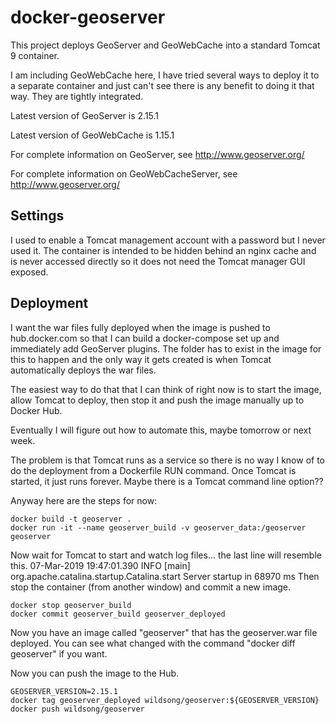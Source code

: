 # docker-geoserver

This project deploys GeoServer and GeoWebCache into 
a standard Tomcat 9 container.

I am including GeoWebCache here, I have tried several ways
to deploy it to a separate container and just can't see there is
any benefit to doing it that way. They are tightly integrated.

Latest version of GeoServer is 2.15.1

Latest version of GeoWebCache is 1.15.1

For complete information on GeoServer, see http://www.geoserver.org/

For complete information on GeoWebCacheServer, see http://www.geoserver.org/

## Settings

I used to enable a Tomcat management account with a password but I never used it.
The container is intended to be hidden behind an nginx cache and is never
accessed directly so it does not need the Tomcat manager GUI exposed.

## Deployment

I want the war files fully deployed when the image is pushed to hub.docker.com
so that I can build a docker-compose set up and immediately add GeoServer plugins.
The folder has to exist in the image for this to happen and the only way it
gets created is when Tomcat automatically deploys the war files.

The easiest way to do that that I can think of right now is to start
the image, allow Tomcat to deploy, then stop it and push the image
manually up to Docker Hub.

Eventually I will figure out how to automate this, maybe tomorrow or next week.

The problem is that Tomcat runs as a service so there is no way I know of
to do the deployment from a Dockerfile RUN command. Once Tomcat is started,
it just runs forever. Maybe there is a Tomcat command line option??

Anyway here are the steps for now:

````
docker build -t geoserver .
docker run -it --name geoserver_build -v geoserver_data:/geoserver geoserver
````

Now wait for Tomcat to start and watch log files... the last line will resemble this.
07-Mar-2019 19:47:01.390 INFO [main] org.apache.catalina.startup.Catalina.start Server startup in 68970 ms
Then stop the container (from another window) and commit a new image.

````
docker stop geoserver_build
docker commit geoserver_build geoserver_deployed
````

Now you have an image called "geoserver" that has the geoserver.war file deployed.
You can see what changed with the command "docker diff geoserver" if you want.

Now you can push the image to the Hub.

````
GEOSERVER_VERSION=2.15.1
docker tag geoserver_deployed wildsong/geoserver:${GEOSERVER_VERSION}
docker push wildsong/geoserver
````
